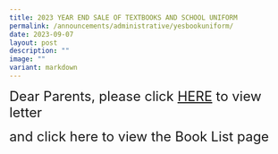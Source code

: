 ```yaml
---
title: 2023 YEAR END SALE OF TEXTBOOKS AND SCHOOL UNIFORM
permalink: /announcements/administrative/yesbookuniform/
date: 2023-09-07
layout: post
description: ""
image: ""
variant: markdown
---
```

<font size="5">Dear Parents, please click [HERE](/files/Book%20Lists%202024/2023%20year-end%20textbook%20and%20uniform%20sale_8nov23.pdf) to view letter

and click here to view the Book List page</font>